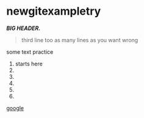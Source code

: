 # newgitexampletry

_**BIG HEADER.**_

>third line too
>as many lines as you
>want
>wrong

some text practice
1. starts here
  1.
  2.
  3.
2.
3.

[google][google-link]

[google-link]: https://www.google.com

